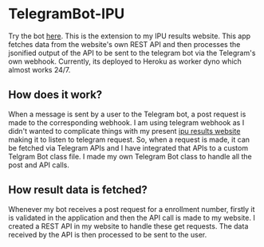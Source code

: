 # TelegramBot-IPU
Try the bot [here](https://t.me/ipuBOT).
This is the extension to my IPU results website. This app fetches data from the website's own REST API and then processes the jsonified output of the API to be sent to the telegram bot via the Telegram's own webhook. Currently, its deployed to Heroku as worker dyno which almost works 24/7.

## How does it work?
When a message is sent by a user to the Telegram bot, a post request is made to the corresponding webhook. I am using telegram webhook as I didn't wanted to complicate things with my present [ipu results website](https://ipuresultskg.herokuapp.com/) making it to listen to telegram request. So, when a request is made, it can be fetched via Telegram APIs and I have integrated that APIs to a custom Telgram Bot class file. I made my own Telegram Bot class to handle all the post and API calls.

## How result data is fetched?
Whenever my bot receives a post request for a enrollment number, firstly it is validated in the application and then the API call is made to my website. I created a REST API in my website to handle these get requests. The data received by the API is then processed to be sent to the user.
